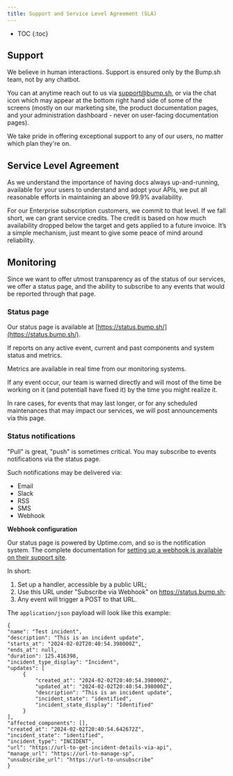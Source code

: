 ```yaml
---
title: Support and Service Level Agreement (SLA)
---
```


- TOC
{:toc}

## Support

We believe in human interactions. Support is ensured only by the Bump.sh team, not by any chatbot. 

You can at anytime reach out to us via [support@bump.sh](mailto:hello@bump.sh), or via the chat icon which may appear at the bottom right hand side of some of the screens (mostly on our marketing site, the product documentation pages, and your administration dashboard - never on user-facing documentation pages).

We take pride in offering exceptional support to any of our users, no matter which plan they're on.

## Service Level Agreement

As we understand the importance of having docs always up-and-running, available for your users to understand and adopt your APIs, we put all reasonable efforts in maintaining an above 99.9% availability.

For our Enterprise subscription customers, we commit to that level. If we fall short, we can grant service credits. The credit is based on how much availability dropped below the target and gets applied to a future invoice. It’s a simple mechanism, just meant to give some peace of mind around reliability.

## Monitoring

Since we want to offer utmost transparency as of the status of our services, we offer a status page, and the ability to subscribe to any events that would be reported through that page.

### Status page

Our status page is available at [https://status.bump.sh/](https://status.bump.sh/).

If reports on any active event, current and past components and system status and metrics.

Metrics are available in real time from our monitoring systems.

If any event occur, our team is warned directly and will most of the time be working on it (and potentiall have fixed it) by the time you might realize it.

In rare cases, for events that may last longer, or for any scheduled maintenances that may impact our services, we will post announcements via this page.

### Status notifications

"Pull" is great, "push" is sometimes critical. You may subscribe to events notifications via the status page.

Such notifications may be delivered via:

- Email
- Slack
- RSS
- SMS
- Webhook

**Webhook configuration**

Our status page is powered by Uptime.com, and so is the notification system. The complete documentation for [setting up a webhook is available on their support site](https://support.uptime.com/hc/en-us/articles/360016256840-Status-Page-Forms-and-Fields#custom_webhooks).

In short:
1. Set up a handler, accessible by a public URL;
2. Use this URL under "Subscribe via Webhook" on https://status.bump.sh;
3. Any event will trigger a POST to that URL.

The `application/json` payload will look like this example:

```
{
"name": "Test incident",
"description": "This is an incident update",
"starts_at": "2024-02-02T20:40:54.398000Z",
"ends_at": null,
"duration": 125.416398,
"incident_type_display": "Incident",
"updates": [
     {
         "created_at": "2024-02-02T20:40:54.398000Z",
         "updated_at": "2024-02-02T20:40:54.398000Z",
         "description": "This is an incident update",
         "incident_state": "identified",
         "incident_state_display": "Identified"
     }
],
"affected_components": [],
"created_at": "2024-02-02T20:40:54.642672Z",
"incident_state": "identified",
"incident_type": "INCIDENT",
"url": "https://url-to-get-incident-details-via-api",
"manage_url": "https://url-to-manage-sp",
"unsubscribe_url": "https://url-to-unsubscribe"
}
```
